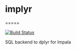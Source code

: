 # implyr
=====

[![Build Status](https://travis-ci.org/ianmcook/implyr.svg?branch=master)](https://travis-ci.org/ianmcook/implyr)

SQL backend to dplyr for Impala
